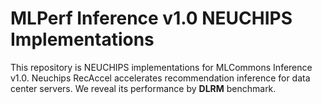 # MLPerf Inference v1.0 NEUCHIPS Implementations
This repository is NEUCHIPS implementations for MLCommons Inference v1.0. Neuchips RecAccel accelerates recommendation inference for data center servers. We reveal its performance by **DLRM** benchmark. 




